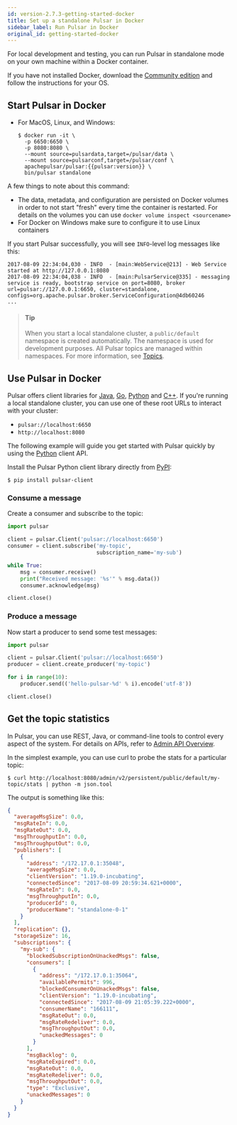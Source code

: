 ```yaml
---
id: version-2.7.3-getting-started-docker
title: Set up a standalone Pulsar in Docker
sidebar_label: Run Pulsar in Docker
original_id: getting-started-docker
---
```


For local development and testing, you can run Pulsar in standalone
mode on your own machine within a Docker container.

If you have not installed Docker, download the [Community edition](https://www.docker.com/community-edition)
and follow the instructions for your OS.

## Start Pulsar in Docker

* For MacOS, Linux, and Windows:

  ```shell
  $ docker run -it \
    -p 6650:6650 \
    -p 8080:8080 \
    --mount source=pulsardata,target=/pulsar/data \
    --mount source=pulsarconf,target=/pulsar/conf \
    apachepulsar/pulsar:{{pulsar:version}} \
    bin/pulsar standalone
  ```

A few things to note about this command:
 * The data, metadata, and configuration are persisted on Docker volumes in order to not start "fresh" every 
time the container is restarted. For details on the volumes you can use `docker volume inspect <sourcename>`
 * For Docker on Windows make sure to configure it to use Linux containers

If you start Pulsar successfully, you will see `INFO`-level log messages like this:

```
2017-08-09 22:34:04,030 - INFO  - [main:WebService@213] - Web Service started at http://127.0.0.1:8080
2017-08-09 22:34:04,038 - INFO  - [main:PulsarService@335] - messaging service is ready, bootstrap service on port=8080, broker url=pulsar://127.0.0.1:6650, cluster=standalone, configs=org.apache.pulsar.broker.ServiceConfiguration@4db60246
...
```

> #### Tip
> 
> When you start a local standalone cluster, a `public/default`
namespace is created automatically. The namespace is used for development purposes. All Pulsar topics are managed within namespaces.
For more information, see [Topics](concepts-messaging.md#topics).

## Use Pulsar in Docker

Pulsar offers client libraries for [Java](client-libraries-java.md), [Go](client-libraries-go.md), [Python](client-libraries-python.md) 
and [C++](client-libraries-cpp.md). If you're running a local standalone cluster, you can
use one of these root URLs to interact with your cluster:

* `pulsar://localhost:6650`
* `http://localhost:8080`

The following example will guide you get started with Pulsar quickly by using the [Python](client-libraries-python.md)
client API.

Install the Pulsar Python client library directly from [PyPI](https://pypi.org/project/pulsar-client/):

```shell
$ pip install pulsar-client
```

### Consume a message

Create a consumer and subscribe to the topic:

```python
import pulsar

client = pulsar.Client('pulsar://localhost:6650')
consumer = client.subscribe('my-topic',
                            subscription_name='my-sub')

while True:
    msg = consumer.receive()
    print("Received message: '%s'" % msg.data())
    consumer.acknowledge(msg)

client.close()
```

### Produce a message

Now start a producer to send some test messages:

```python
import pulsar

client = pulsar.Client('pulsar://localhost:6650')
producer = client.create_producer('my-topic')

for i in range(10):
    producer.send(('hello-pulsar-%d' % i).encode('utf-8'))

client.close()
```

## Get the topic statistics

In Pulsar, you can use REST, Java, or command-line tools to control every aspect of the system.
For details on APIs, refer to [Admin API Overview](admin-api-overview.md).

In the simplest example, you can use curl to probe the stats for a particular topic:

```shell
$ curl http://localhost:8080/admin/v2/persistent/public/default/my-topic/stats | python -m json.tool
```

The output is something like this:

```json
{
  "averageMsgSize": 0.0,
  "msgRateIn": 0.0,
  "msgRateOut": 0.0,
  "msgThroughputIn": 0.0,
  "msgThroughputOut": 0.0,
  "publishers": [
    {
      "address": "/172.17.0.1:35048",
      "averageMsgSize": 0.0,
      "clientVersion": "1.19.0-incubating",
      "connectedSince": "2017-08-09 20:59:34.621+0000",
      "msgRateIn": 0.0,
      "msgThroughputIn": 0.0,
      "producerId": 0,
      "producerName": "standalone-0-1"
    }
  ],
  "replication": {},
  "storageSize": 16,
  "subscriptions": {
    "my-sub": {
      "blockedSubscriptionOnUnackedMsgs": false,
      "consumers": [
        {
          "address": "/172.17.0.1:35064",
          "availablePermits": 996,
          "blockedConsumerOnUnackedMsgs": false,
          "clientVersion": "1.19.0-incubating",
          "connectedSince": "2017-08-09 21:05:39.222+0000",
          "consumerName": "166111",
          "msgRateOut": 0.0,
          "msgRateRedeliver": 0.0,
          "msgThroughputOut": 0.0,
          "unackedMessages": 0
        }
      ],
      "msgBacklog": 0,
      "msgRateExpired": 0.0,
      "msgRateOut": 0.0,
      "msgRateRedeliver": 0.0,
      "msgThroughputOut": 0.0,
      "type": "Exclusive",
      "unackedMessages": 0
    }
  }
}
```

